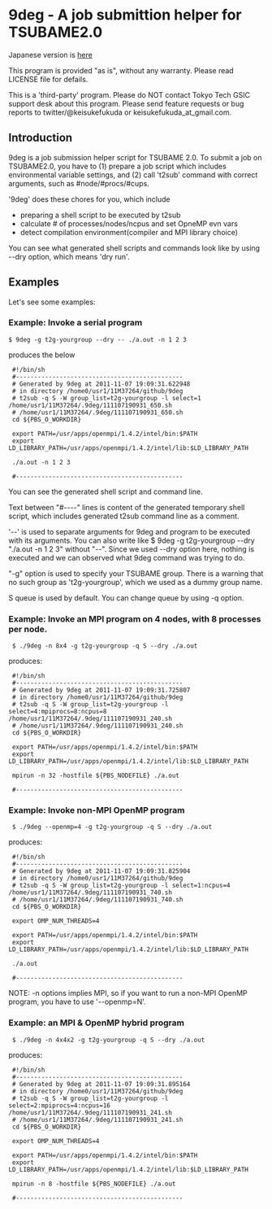 9deg - A job submittion helper for TSUBAME2.0
==============================================

Japanese version is [here](https://github.com/keisukefukuda/9deg/blob/master/README.ja.md)

This program is provided "as is", without any warranty.
Please read LICENSE file for defails.

This is a 'third-party' program. Please do NOT contact Tokyo Tech GSIC
support desk about this program.
Please send feature requests or bug reports to twitter/@keisukefukuda or
keisukefukuda_at_gmail.com.

Introduction
------------

9deg is a job submission helper script for TSUBAME 2.0.
To submit a job on TSUBAME2.0, you have to (1) prepare a job script which includes
environmental variable settings, and (2) call 't2sub' command with correct arguments,
such as #node/#procs/#cups.

'9deg' does these chores for you, which include

 - preparing a shell script to be executed by t2sub
 - calculate # of processes/nodes/ncpus and set OpneMP evn vars
 - detect compilation environment(compiler and MPI library choice)

You can see what generated shell scripts and commands look like by using --dry option, which means 'dry run'.

Examples
--------

Let's see some examples:

### Example: Invoke a serial program

    $ 9deg -g t2g-yourgroup --dry -- ./a.out -n 1 2 3

produces the below

     #!/bin/sh
     #----------------------------------------------
     # Generated by 9deg at 2011-11-07 19:09:31.622948
     # in directory /home0/usr1/11M37264/github/9deg
     # t2sub -q S -W group_list=t2g-yourgroup -l select=1 /home/usr1/11M37264/.9deg/111107190931_650.sh
     # /home/usr1/11M37264/.9deg/111107190931_650.sh
     cd ${PBS_O_WORKDIR}
     
     export PATH=/usr/apps/openmpi/1.4.2/intel/bin:$PATH
     export LD_LIBRARY_PATH=/usr/apps/openmpi/1.4.2/intel/lib:$LD_LIBRARY_PATH
     
     ./a.out -n 1 2 3
     
     #----------------------------------------------
     
     


You can see the generated shell script and command line.

Text between "#----" lines is content of the generated temporary shell script,
which includes generated t2sub command line as a comment.

'--' is used to separate arguments for 9deg and program to be executed
with its arguments. You can also write like
     $ 9deg -g t2g-yourgroup --dry "./a.out -n 1 2 3"
without "--". Since we used --dry option here, nothing is executed and we can observed
what 9deg command was trying to do.

"-g" option is used to specify your TSUBAME group. There is a warning
that no such group as 't2g-yourgroup', which we used as a dummy group name.

S queue is used by default. You can change queue by using -q option.


### Example: Invoke an MPI program on 4 nodes, with 8 processes per node.

     $ ./9deg -n 8x4 -g t2g-yourgroup -q S --dry ./a.out

produces:

     #!/bin/sh
     #----------------------------------------------
     # Generated by 9deg at 2011-11-07 19:09:31.725807
     # in directory /home0/usr1/11M37264/github/9deg
     # t2sub -q S -W group_list=t2g-yourgroup -l select=4:mpiprocs=8:ncpus=8 /home/usr1/11M37264/.9deg/111107190931_240.sh
     # /home/usr1/11M37264/.9deg/111107190931_240.sh
     cd ${PBS_O_WORKDIR}
     
     export PATH=/usr/apps/openmpi/1.4.2/intel/bin:$PATH
     export LD_LIBRARY_PATH=/usr/apps/openmpi/1.4.2/intel/lib:$LD_LIBRARY_PATH
     
     mpirun -n 32 -hostfile ${PBS_NODEFILE} ./a.out
     
     #----------------------------------------------
     
     

### Example: Invoke non-MPI OpenMP program

     $ ./9deg --openmp=4 -g t2g-yourgroup -q S --dry ./a.out

produces:

     #!/bin/sh
     #----------------------------------------------
     # Generated by 9deg at 2011-11-07 19:09:31.825904
     # in directory /home0/usr1/11M37264/github/9deg
     # t2sub -q S -W group_list=t2g-yourgroup -l select=1:ncpus=4 /home/usr1/11M37264/.9deg/111107190931_740.sh
     # /home/usr1/11M37264/.9deg/111107190931_740.sh
     cd ${PBS_O_WORKDIR}
     
     export OMP_NUM_THREADS=4
     
     export PATH=/usr/apps/openmpi/1.4.2/intel/bin:$PATH
     export LD_LIBRARY_PATH=/usr/apps/openmpi/1.4.2/intel/lib:$LD_LIBRARY_PATH
     
     ./a.out
     
     #----------------------------------------------
     
     

NOTE: -n options implies MPI, so if you want to run a non-MPI OpenMP program, you have to use '--openmp=N'.

### Example: an MPI & OpenMP hybrid program

     $ ./9deg -n 4x4x2 -g t2g-yourgroup -q S --dry ./a.out

produces:

     #!/bin/sh
     #----------------------------------------------
     # Generated by 9deg at 2011-11-07 19:09:31.895164
     # in directory /home0/usr1/11M37264/github/9deg
     # t2sub -q S -W group_list=t2g-yourgroup -l select=2:mpiprocs=4:ncpus=16 /home/usr1/11M37264/.9deg/111107190931_241.sh
     # /home/usr1/11M37264/.9deg/111107190931_241.sh
     cd ${PBS_O_WORKDIR}
     
     export OMP_NUM_THREADS=4
     
     export PATH=/usr/apps/openmpi/1.4.2/intel/bin:$PATH
     export LD_LIBRARY_PATH=/usr/apps/openmpi/1.4.2/intel/lib:$LD_LIBRARY_PATH
     
     mpirun -n 8 -hostfile ${PBS_NODEFILE} ./a.out
     
     #----------------------------------------------
     
     
